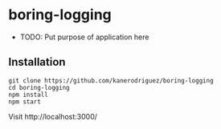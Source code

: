 # boring-logging

* TODO: Put purpose of application here

## Installation

```
git clone https://github.com/kanerodriguez/boring-logging
cd boring-logging
npm install
npm start
```
Visit http://localhost:3000/
